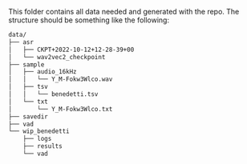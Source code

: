 This folder contains all data needed and generated with the repo. The structure should be something like the following:

```bash
data/
├── asr
│   ├── CKPT+2022-10-12+12-28-39+00
│   └── wav2vec2_checkpoint
├── sample
│   ├── audio_16kHz
│   │   └── Y_M-Fokw3Wlco.wav
│   ├── tsv
│   │   └── benedetti.tsv
│   └── txt
│       └── Y_M-Fokw3Wlco.txt
├── savedir
├── vad
└── wip_benedetti
    ├── logs
    ├── results
    └── vad
```
